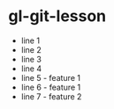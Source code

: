 # gl-git-lesson

- line 1
- line 2
- line 3
- line 4
- line 5 - feature 1
- line 6 - feature 1
- line 7 - feature 2
